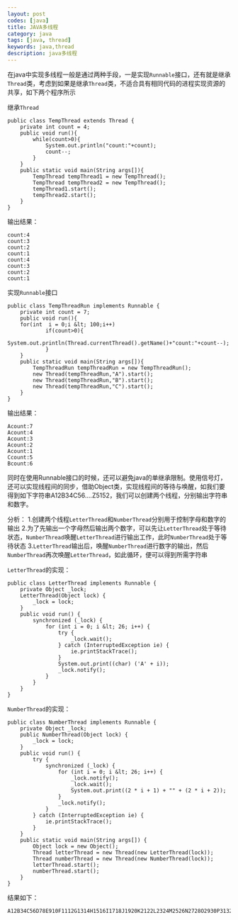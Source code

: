 ```yaml
---
layout: post
codes: [java]
title: JAVA多线程
category: java
tags: [java, thread]
keywords: java,thread
description: java多线程
---
```


在java中实现多线程一般是通过两种手段，一是实现`Runnable`接口，还有就是继承`Thread`类，考虑到如果是继承`Thread`类，不适合具有相同代码的进程实现资源的共享，如下两个程序所示

继承`Thread`

	public class TempThread extends Thread {
	    private int count = 4;
	    public void run(){
	        while(count>0){
	            System.out.println("count:"+count);
	            count--;
	        }
	    }
	    public static void main(String args[]){
	        TempThread tempThread1 = new TempThread();
	        TempThread tempThread2 = new TempThread();
	        tempThread1.start();
	        tempThread2.start();
	    }
	}

输出结果：

	count:4
	count:3
	count:2
	count:1
	count:4
	count:3
	count:2
	count:1

实现`Runnable`接口

	public class TempThreadRun implements Runnable {
		private int count = 7;
		public void run(){
		for(int  i = 0;i &lt; 100;i++)
		        if(count>0){
		            System.out.println(Thread.currentThread().getName()+"count:"+count--);
		        }
		}
		public static void main(String args[]){
		    TempThreadRun tempThreadRun = new TempThreadRun();
		    new Thread(tempThreadRun,"A").start();
		    new Thread(tempThreadRun,"B").start();
		    new Thread(tempThreadRun,"C").start();
		}
	}

输出结果：

	Acount:7
	Acount:4
	Acount:3
	Acount:2
	Acount:1
	Ccount:5
	Bcount:6

同时在使用Runnable接口的时候，还可以避免java的单继承限制。使用信号灯，还可以实现线程间的同步，借助Object类，实现线程间的等待与唤醒，如我们要得到如下字符串A12B34C56....Z5152，我们可以创建两个线程，分别输出字符串和数字。

分析：
	1.创建两个线程`LetterThread`和`NumberThread`分别用于控制字母和数字的输出
	2.为了先输出一个字母然后输出两个数字，可以先让`LetterThread`处于等待状态，`NumberThread`唤醒`LetterThread`进行输出工作，此时`NumberThread`处于等待状态
	3.`LetterThread`输出后，唤醒`NumberThread`进行数字的输出，然后`NumberThread`再次唤醒`LetterThread`，如此循环，便可以得到所需字符串

`LetterThread`的实现：

	public class LetterThread implements Runnable {
	    private Object _lock;
	    LetterThread(Object lock) {
	        _lock = lock;
	    }
	    public void run() {
	        synchronized (_lock) {
	            for (int i = 0; i &lt; 26; i++) {
	                try {
	                    _lock.wait();
	                } catch (InterruptedException ie) {
	                    ie.printStackTrace();
	                }
	                System.out.print((char) ('A' + i));
	                _lock.notify();
	            }
	        }
	    }
	}


`NumberThread`的实现：

	public class NumberThread implements Runnable {
	    private Object _lock;
	    public NumberThread(Object lock) {
	        _lock = lock;
	    }
	    public void run() {
	        try {
	            synchronized (_lock) {
	                for (int i = 0; i &lt; 26; i++) {
	                    _lock.notify();
	                    _lock.wait();
	                    System.out.print((2 * i + 1) + "" + (2 * i + 2));
	                }
	                _lock.notify();
	            }
	        } catch (InterruptedException ie) {
	            ie.printStackTrace();
	        }
	    }
	    public static void main(String args[]) {
	        Object lock = new Object();
	        Thread letterThread = new Thread(new LetterThread(lock));
	        Thread numberThread = new Thread(new NumberThread(lock));
	        letterThread.start();
	        numberThread.start();
	    }
	}


结果如下：

	A12B34C56D78E910F1112G1314H1516I1718J1920K2122L2324M2526N2728O2930P3132Q3334R3536S3738T3940U4142V4344W4546X4748Y4950Z5152